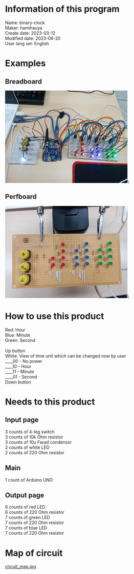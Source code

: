 # Information of this program
Name: binary-clock\
Maker: hamihauya\
Create date: 2023-03-12\
Modified date: 2023-06-20\
User lang set: English

# Examples
## Breadboard ##
![Breadboard](images/example1.jpg)\

## Perfboard ##
![Perfboard](images/example2_over.jpg)\

# How to use this product #
Red: Hour\
Blue: Minute\
Green: Second\
\
Up button\
White: View of time unit which can be changed now by user\
____00 - No power\
____10 - Hour\
____11 - Minute\
____01 - Second\
Down button

# Needs to this product
## Input page ##
3 counts of 4-leg switch\
3 counts of 10k Ohm resistor\
3 counts of 10u Farad condensor\
2 counts of white LED\
2 counts of 220 Ohm resistor
## Main ##
1 count of Arduino UNO
## Output page ###
6 counts of red LED\
6 counts of 220 Ohm resistor\
7 counts of green LED\
7 counts of 220 Ohm resistor\
7 counts of blue LED\
7 counts of 220 Ohm resistor

# Map of circuit
[circuit_map.jpg](images/circuit_map.jpg)
